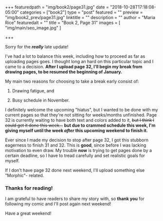 +++
featuredpath = "img/book2/page31.jpg"
date = "2018-10-28T17:18:08-05:00"
categories = ["book2"]
type = "post"
featured = ""
preview = "img/book2_prev/page31.jpg"
linktitle = ""
description = ""
author = "Maria Rice"
featuredalt = ""
title = "Book 2, Page 31"
images = [ "img/main/seo_image.jpg" ]

+++

Sorry for the **_really_** late update!

I've had a lot to balance this week, including how to proceed as far as
uploading pages goes. I thought long an hard on this particular topic and I
came to a decision. **After I upload page 32, I'll begin my break from drawing
pages, to be resumed the beginning of January.**

My main two reasons for choosing to take a break early consist of:

1) Drawing fatigue, and

2) Busy schedule in November.

I definitely welcome the upcoming "hiatus", but I wanted to be done with my
current pages so that they're not sitting for weeks/months unfinished. Page 32
is currently waiting to have both text and colors added to it, ~~but I think I
could get it done this week...~~ **but due to crammed schedule this week, I'm
giving myself until the week _after_ this upcoming weekend to finish it.**


Ever since I made my decision to stop after page 32, I got this stubborn eagerness
to finish 31 and 32. This is **good**, since before I was lacking motivation to even
draw. My trouble **now** is trying to get pages done by a certain deadline, so I
have to tread carefully and set realistic goals for myself.

If I don't have page 32 done next weekend, I'll upload something else "Morphic"-
related.

### Thanks for reading!

I am grateful to have readers to share my story with, so **thank you** for
following my comic and I'll post again next weekend!

Have a great weekend!
